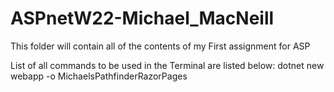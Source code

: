 # ASPnetW22-Michael_MacNeill
 
This folder will contain all of the contents of my First assignment for ASP

List of all commands to be used in the Terminal are listed below:
dotnet new webapp -o MichaelsPathfinderRazorPages 
